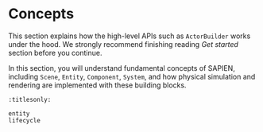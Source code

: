 # Concepts

This section explains how the high-level APIs such as `ActorBuilder` works under
the hood. We strongly recommend finishing reading *Get started* section before
you continue.

In this section, you will understand fundamental concepts of SAPIEN, including
``Scene``, ``Entity``, ``Component``, ``System``, and how physical simulation
and rendering are implemented with these building blocks.

```{toctree}
:titlesonly:

entity
lifecycle
```
